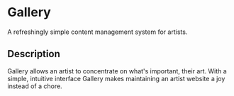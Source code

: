 # Gallery

A refreshingly simple content management system for artists.

## Description

Gallery allows an artist to concentrate on what's important, their art. With a simple, intuitive interface Gallery makes maintaining an artist website a joy instead of a chore.
